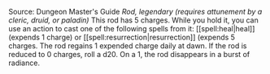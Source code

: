 Source: Dungeon Master's Guide
*Rod, legendary (requires attunement by a cleric, druid, or paladin)*
This rod has 5 charges. While you hold it, you can use an action to cast one of the following spells from it: [[spell:heal|heal]] (expends 1 charge) or [[spell:resurrection|resurrection]] (expends 5 charges.
The rod regains 1 expended charge daily at dawn. If the rod is reduced to 0 charges, roll a d20. On a 1, the rod disappears in a burst of radiance.